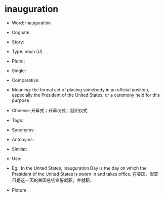 # inauguration

- Word: inauguration
- Cognate: 
- Story: 

- Type: noun [U]
- Plural: 
- Single: 
- Comparative: 
- Meaning: the formal act of placing somebody in an official position, especially the President of the United States, or a ceremony held for this purpose
- Chinese: 开幕式；开幕仪式；就职仪式
- Tags: 
- Synonyms: 
- Antonyms: 
- Similar: 
- Use: 
- Eg.: In the United States, Inauguration Day is the day on which the President of the United States is sworn in and takes office. 在美国，就职日是这一天的美国总统宣誓就职，并就职。
- Picture: 

